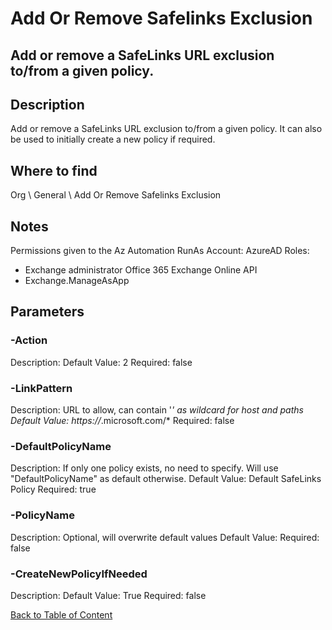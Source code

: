 # Add Or Remove Safelinks Exclusion

## Add or remove a SafeLinks URL exclusion to/from a given policy.

## Description
Add or remove a SafeLinks URL exclusion to/from a given policy.
It can also be used to initially create a new policy if required.

## Where to find
Org \ General \ Add Or Remove Safelinks Exclusion

## Notes
Permissions given to the Az Automation RunAs Account:
AzureAD Roles:
- Exchange administrator
Office 365 Exchange Online API
- Exchange.ManageAsApp

## Parameters
### -Action
Description: 
Default Value: 2
Required: false

### -LinkPattern
Description: URL to allow, can contain '*' as wildcard for host and paths
Default Value: https://*.microsoft.com/*
Required: false

### -DefaultPolicyName
Description: If only one policy exists, no need to specify. Will use "DefaultPolicyName" as default otherwise.
Default Value: Default SafeLinks Policy
Required: true

### -PolicyName
Description: Optional, will overwrite default values
Default Value: 
Required: false

### -CreateNewPolicyIfNeeded
Description: 
Default Value: True
Required: false


[Back to Table of Content](../../../README.md)

